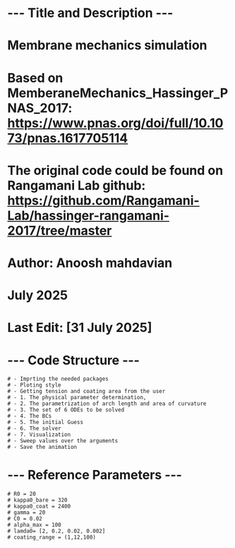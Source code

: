 # --- Title and Description ---
# Membrane mechanics simulation
# Based on MemberaneMechanics_Hassinger_PNAS_2017: https://www.pnas.org/doi/full/10.1073/pnas.1617705114
# The original code could be found on Rangamani Lab github: https://github.com/Rangamani-Lab/hassinger-rangamani-2017/tree/master 
# Author: Anoosh mahdavian
# July 2025
# Last Edit: [31 July 2025]
# --- Code Structure ---
    # - Imprting the needed packages
    # - Ploting style
    # - Getting tension and coating area from the user
    # - 1. The physical parameter determination, 
    # - 2. The parametrization of arch length and area of curvature 
    # - 3. The set of 6 ODEs to be solved
    # - 4. The BCs
    # - 5. The initial Guess
    # - 6. The solver
    # - 7. Visualization
    # - Sweep values over the arguments
    # - Save the animation 
# --- Reference Parameters ---
    # R0 = 20                                                 
    # kappa0_bare = 320
    # kappa0_coat = 2400                                      
    # gamma = 20
    # C0 = 0.02  
    # alpha_max = 100
    # lamda0= [2, 0.2, 0.02, 0.002]
    # coating_range = (1,12,100)     
